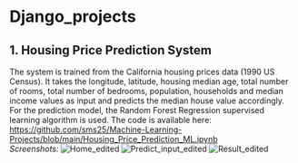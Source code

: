 # Django_projects
## 1. Housing Price Prediction System
The system is trained from the California housing prices data (1990 US Census). It takes the longitude, latitude, housing median age, total number of rooms, total number of bedrooms, population, households and median income values as input and predicts the median house value accordingly. For the prediction model, the Random Forest Regression supervised learning algorithm is used. The code is available here: https://github.com/sms25/Machine-Learning-Projects/blob/main/Housing_Price_Prediction_ML.ipynb<br>
*Screenshots:*
![Home_edited](https://user-images.githubusercontent.com/68279848/215989804-81ae8748-55bb-469a-a113-1f9bc07628ae.jpg)
![Predict_input_edited](https://user-images.githubusercontent.com/68279848/215990167-35afb5b3-d75f-4114-b642-ab921863de19.jpg)
![Result_edited](https://user-images.githubusercontent.com/68279848/215990200-281fee90-74b5-4e6e-9039-d386bca45cec.jpg)
